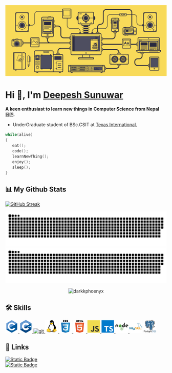 <p align="center">
<img src="./cover.gif" alt="banner"/>
</p>

# Hi 👋, I'm [Deepesh Sunuwar](https://darkkphoenyx-portfolio.vercel.app/)

**A keen enthusiast to learn new things in Computer Science from Nepal 🇳🇵.**

- UnderGraduate student of BSc.CSIT at [Texas International.](https://texasintl.edu.np/)

```c++
while(alive)
{
   eat();
   code();
   learnNewThing();
   enjoy();
   sleep();
}
```

## 📊 My Github Stats

[![GitHub Streak](https://github-readme-streak-stats.herokuapp.com?user=darkkphoenyx&theme=github-dark&border_radius=10&date_format=M%20j%5B%2C%20Y%5D&card_width=846)](https://git.io/streak-stats)

![github contribution grid snake animation](https://raw.githubusercontent.com/blackkspydo/blackkspydo/output/github-contribution-grid-snake-dark.svg#gh-dark-mode-only)![github contribution grid snake animation](https://raw.githubusercontent.com/blackkspydo/blackkspydo/output/github-contribution-grid-snake.svg#gh-light-mode-only)

<p align="center"> <img src="https://komarev.com/ghpvc/?username=darkkphoenyx&label=Profile%20views&color=0e75b6&style=flat" alt="darkkphoenyx" /> 
</p>

## 🛠 Skills

<a href="https://www.cprogramming.com/" target="_blank" rel="noreferrer"> <img src="https://raw.githubusercontent.com/devicons/devicon/master/icons/c/c-original.svg" alt="c" width="40" height="40"/> </a> <a href="https://www.w3schools.com/cpp/" target="_blank" rel="noreferrer">
<img src="https://raw.githubusercontent.com/devicons/devicon/master/icons/cplusplus/cplusplus-original.svg" alt="cplusplus" width="40" height="40"/> </a> <a href="https://www.w3schools.com/css/" target="_blank" rel="noreferrer">
<img src="https://www.vectorlogo.zone/logos/git-scm/git-scm-icon.svg" alt="git" width="40" height="40"/> </a>
<a href="https://www.w3.org/html/" target="_blank" rel="noreferrer">
<img src="https://raw.githubusercontent.com/devicons/devicon/master/icons/linux/linux-original.svg" alt="linux" width="40" height="40"/>
<img src="https://raw.githubusercontent.com/devicons/devicon/master/icons/css3/css3-original-wordmark.svg" alt="css3" width="40" height="40"/> </a> <a href="https://git-scm.com/" target="_blank" rel="noreferrer">
<img src="https://raw.githubusercontent.com/devicons/devicon/master/icons/html5/html5-original-wordmark.svg" alt="html5" width="40" height="40"/> </a>
<a href="https://developer.mozilla.org/en-US/docs/Web/JavaScript" target="_blank" rel="noreferrer">
<img src="https://raw.githubusercontent.com/devicons/devicon/master/icons/javascript/javascript-original.svg" alt="javascript" width="40" height="40"/> </a> <a href="https://www.linux.org/" target="_blank" rel="noreferrer">
<a href="https://www.typescriptlang.org/" target="_blank" rel="noreferrer"> <img src="https://raw.githubusercontent.com/devicons/devicon/master/icons/typescript/typescript-original.svg" alt="typescript" width="40" height="40"/> </a>
<a href="https://nodejs.org" target="_blank" rel="noreferrer"> <img src="https://raw.githubusercontent.com/devicons/devicon/master/icons/nodejs/nodejs-original-wordmark.svg" alt="nodejs" width="40" height="40"/>
</a><a href="https://www.mysql.com/" target="_blank" rel="noreferrer"> <img src="https://raw.githubusercontent.com/devicons/devicon/master/icons/mysql/mysql-original-wordmark.svg" alt="mysql" width="40" height="40"/></a>
<a href="https://www.postgresql.org" target="_blank" rel="noreferrer"> <img src="https://raw.githubusercontent.com/devicons/devicon/master/icons/postgresql/postgresql-original-wordmark.svg" alt="postgresql" width="40" height="40"/> </a>

## 🔗 Links

[![Static Badge](https://img.shields.io/badge/LinkedIn-blue?style=for-the-badge&logo=linkedin&logoColor=white&label=deepesh&labelColor=blue&color=blue)
](https://www.linkedin.com/in/deepesh-sunuwar-6237351aa/)  
[![Static Badge](https://img.shields.io/badge/facebook-blue?style=for-the-badge&logo=facebook&logoColor=white&label=deepesh&labelColor=blue&color=black)
](https://www.facebook.com/deepesh.sunuwar.08)

